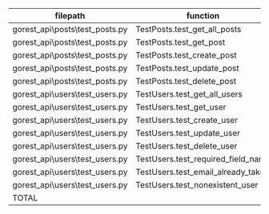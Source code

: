 |            filepath            |              function              | passed | SUBTOTAL |
| ------------------------------ | ---------------------------------- | -----: | -------: |
| gorest_api\posts\test_posts.py | TestPosts.test_get_all_posts       |      1 |        1 |
| gorest_api\posts\test_posts.py | TestPosts.test_get_post            |      1 |        1 |
| gorest_api\posts\test_posts.py | TestPosts.test_create_post         |      1 |        1 |
| gorest_api\posts\test_posts.py | TestPosts.test_update_post         |      1 |        1 |
| gorest_api\posts\test_posts.py | TestPosts.test_delete_post         |      1 |        1 |
| gorest_api\users\test_users.py | TestUsers.test_get_all_users       |      1 |        1 |
| gorest_api\users\test_users.py | TestUsers.test_get_user            |      1 |        1 |
| gorest_api\users\test_users.py | TestUsers.test_create_user         |      1 |        1 |
| gorest_api\users\test_users.py | TestUsers.test_update_user         |      1 |        1 |
| gorest_api\users\test_users.py | TestUsers.test_delete_user         |      1 |        1 |
| gorest_api\users\test_users.py | TestUsers.test_required_field_name |      1 |        1 |
| gorest_api\users\test_users.py | TestUsers.test_email_already_taken |      1 |        1 |
| gorest_api\users\test_users.py | TestUsers.test_nonexistent_user    |      1 |        1 |
| TOTAL                          |                                    |     13 |       13 |
